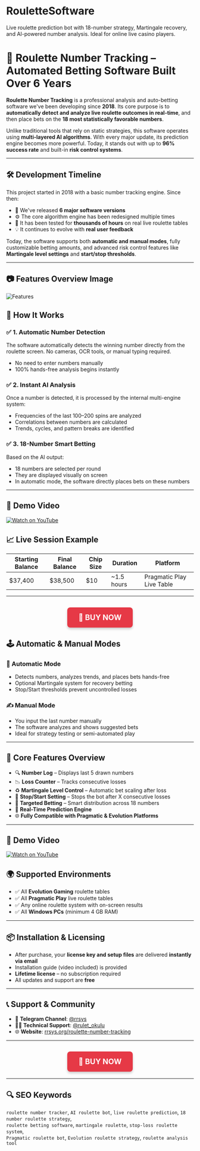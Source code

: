 # RouletteSoftware
Live roulette prediction bot with 18-number strategy, Martingale recovery, and AI-powered number analysis. Ideal for online live casino players.


# 🧠 Roulette Number Tracking – Automated Betting Software Built Over 6 Years

**Roulette Number Tracking** is a professional analysis and auto-betting software we've been developing since **2018**. Its core purpose is to **automatically detect and analyze live roulette outcomes in real-time**, and then place bets on the **18 most statistically favorable numbers**.

Unlike traditional tools that rely on static strategies, this software operates using **multi-layered AI algorithms**. With every major update, its prediction engine becomes more powerful. Today, it stands out with up to **96% success rate** and built-in **risk control systems**.

---

## 🛠️ Development Timeline

This project started in 2018 with a basic number tracking engine. Since then:

- 🔁 We've released **6 major software versions**
- ⚙️ The core algorithm engine has been redesigned multiple times
- 🧪 It has been tested for **thousands of hours** on real live roulette tables
- 💡 It continues to evolve with **real user feedback**

Today, the software supports both **automatic and manual modes**, fully customizable betting amounts, and advanced risk control features like **Martingale level settings** and **start/stop thresholds**.

---
## 📷 Features Overview Image

![Features](https://rrsys.org/wp-content/uploads/2022/09/Roulette-Number-Tracking-features-overview.png)




## 🤖 How It Works

### ✅ 1. Automatic Number Detection
The software automatically detects the winning number directly from the roulette screen. No cameras, OCR tools, or manual typing required.

- No need to enter numbers manually  
- 100% hands-free analysis begins instantly

### ✅ 2. Instant AI Analysis
Once a number is detected, it is processed by the internal multi-engine system:

- Frequencies of the last 100–200 spins are analyzed  
- Correlations between numbers are calculated  
- Trends, cycles, and pattern breaks are identified

### ✅ 3. 18-Number Smart Betting
Based on the AI output:

- 18 numbers are selected per round  
- They are displayed visually on screen  
- In automatic mode, the software directly places bets on these numbers

---
## 🎥 Demo Video

[![Watch on YouTube](https://i.ytimg.com/vi/EwKxHeAxPmk/maxresdefault.jpg)](https://www.youtube.com/watch?v=QwXfLmY3kG8)

## 📈 Live Session Example

| Starting Balance | Final Balance | Chip Size | Duration   | Platform                  |
|------------------|---------------|-----------|------------|---------------------------|
| $37,400          | $38,500       | $10       | ~1.5 hours | Pragmatic Play Live Table |

---
<h2 align="center">
  <a href="https://rrsys.org/roulette-number-tracking/" target="_blank" style="text-decoration: none;">
    <span style="
      display: inline-block;
      background-color: #e63946;
      color: white;
      font-size: 20px;
      padding: 15px 30px;
      border-radius: 8px;
      font-weight: bold;
      box-shadow: 0 4px 6px rgba(0, 0, 0, 0.2);
    ">
      🛒 BUY NOW
    </span>
  </a>
</h2>

## 🕹️ Automatic & Manual Modes

### 🔄 Automatic Mode
- Detects numbers, analyzes trends, and places bets hands-free  
- Optional Martingale system for recovery betting  
- Stop/Start thresholds prevent uncontrolled losses

### ✍️ Manual Mode
- You input the last number manually  
- The software analyzes and shows suggested bets  
- Ideal for strategy testing or semi-automated play

---


## 🧩 Core Features Overview

- 🔍 **Number Log** – Displays last 5 drawn numbers  
- 📉 **Loss Counter** – Tracks consecutive losses  
- ♻️ **Martingale Level Control** – Automatic bet scaling after loss  
- 🛑 **Stop/Start Setting** – Stops the bot after X consecutive losses  
- 🎯 **Targeted Betting** – Smart distribution across 18 numbers  
- 🧠 **Real-Time Prediction Engine**  
- 🌐 **Fully Compatible with Pragmatic & Evolution Platforms**

---
## 🎥 Demo Video
[![Watch on YouTube](https://i.ytimg.com/vi/UPvD4pJHQvA/maxresdefault.jpg)](https://www.youtube.com/watch?v=M6NJ4FWKcQ8)

## 🌍 Supported Environments

- ✅ All **Evolution Gaming** roulette tables  
- ✅ All **Pragmatic Play** live roulette tables  
- ✅ Any online roulette system with on-screen results  
- ✅ All **Windows PCs** (minimum 4 GB RAM)

---



## 📦 Installation & Licensing

- After purchase, your **license key and setup files** are delivered **instantly via email**  
- Installation guide (video included) is provided  
- **Lifetime license** – no subscription required  
- All updates and support are **free**

---

## 📞 Support & Community

- 💬 **Telegram Channel**: [@rrsys](https://t.me/rrsys)  
- 🧑‍💻 **Technical Support**: [@rulet_okulu](https://telegram.me/rulet_okulu)  
- 🌐 **Website**: [rrsys.org/roulette-number-tracking](https://rrsys.org/roulette-number-tracking)

---


<h2 align="center">
  <a href="https://rrsys.org/roulette-number-tracking/" target="_blank" style="text-decoration: none;">
    <span style="
      display: inline-block;
      background-color: #e63946;
      color: white;
      font-size: 20px;
      padding: 15px 30px;
      border-radius: 8px;
      font-weight: bold;
      box-shadow: 0 4px 6px rgba(0, 0, 0, 0.2);
    ">
      🛒 BUY NOW
    </span>
  </a>
</h2>

---

## 🔍 SEO Keywords

`roulette number tracker`, `AI roulette bot`, `live roulette prediction`, `18 number roulette strategy`,  
`roulette betting software`, `martingale roulette`, `stop-loss roulette system`,  
`Pragmatic roulette bot`, `Evolution roulette strategy`, `roulette analysis tool`
